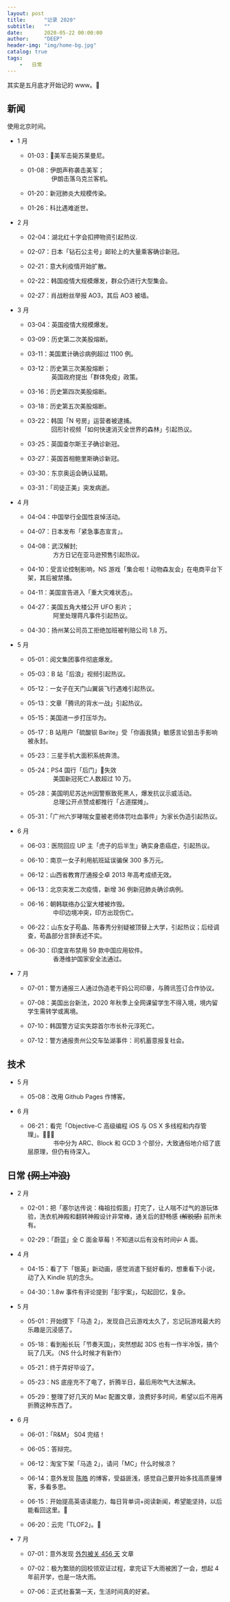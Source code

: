 ```yaml
---
layout: post
title:      "记录 2020"
subtitle:   ""
date:       2020-05-22 00:00:00
author:     "DEEP"
header-img: "img/home-bg.jpg"
catalog: true
tags:
    -   日常
---
```


其实是五月底才开始记的 www。

## 新闻

使用北京时间。

- 1 月
  - 01-03：美军击毙苏莱曼尼。

  - 01-08：伊朗声称袭击美军；
        <br>&nbsp;&nbsp;&nbsp;&nbsp;&nbsp;&nbsp;&nbsp;&nbsp;&nbsp;&nbsp;&nbsp;&nbsp;&nbsp;
        伊朗击落乌克兰客机。
  - 01-20：新冠肺炎大规模传染。
  - 01-26：科比遇难逝世。

- 2 月

  - 02-04：湖北红十字会扣押物资引起热议.

  - 02-07：日本「钻石公主号」邮轮上的大量乘客确诊新冠。
  - 02-21：意大利疫情开始扩散。
  - 02-22：韩国疫情大规模爆发，群众仍进行大型集会。
  - 02-27：肖战粉丝举报 AO3，其后 AO3 被墙。

- 3 月

  - 03-04：英国疫情大规模爆发。

  - 03-09：历史第二次美股熔断。
  - 03-11：美国累计确诊病例超过 1100 例。
  - 03-12：历史第三次美股熔断；
        <br>&nbsp;&nbsp;&nbsp;&nbsp;&nbsp;&nbsp;&nbsp;&nbsp;&nbsp;&nbsp;&nbsp;&nbsp;&nbsp;
        英国政府提出「群体免疫」政策。
  - 03-16：历史第四次美股熔断。
  - 03-18：历史第五次美股熔断。
  - 03-22：韩国「N 号房」运营者被逮捕。
        <br>&nbsp;&nbsp;&nbsp;&nbsp;&nbsp;&nbsp;&nbsp;&nbsp;&nbsp;&nbsp;&nbsp;&nbsp;&nbsp;
        回形针视频「如何快速消灭全世界的森林」引起热议。
  - 03-25：英国查尔斯王子确诊新冠。
  - 03-27：英国首相鲍里斯确诊新冠。
  - 03-30：东京奥运会确认延期。
  - 03-31：「司徒正美」突发病逝。

- 4 月

  - 04-04：中国举行全国性哀悼活动。

  - 04-07：日本发布「紧急事态宣言」。
  - 04-08：武汉解封;
        <br>&nbsp;&nbsp;&nbsp;&nbsp;&nbsp;&nbsp;&nbsp;&nbsp;&nbsp;&nbsp;&nbsp;&nbsp;&nbsp;&nbsp;
        方方日记在亚马逊预售引起热议。
  - 04-10：受言论控制影响，NS 游戏「集合啦！动物森友会」在电商平台下架，其后被禁播。
  - 04-11：美国宣告进入「重大灾难状态」。
  - 04-27：美国五角大楼公开 UFO 影片；
        <br>&nbsp;&nbsp;&nbsp;&nbsp;&nbsp;&nbsp;&nbsp;&nbsp;&nbsp;&nbsp;&nbsp;&nbsp;&nbsp;&nbsp;
        阿里处理蒋凡事件引起热议。
  - 04-30：扬州某公司员工拒绝加班被判赔公司 1.8 万。

- 5 月

  - 05-01：阅文集团事件彻底爆发。

  - 05-03：B 站「后浪」视频引起热议。
  - 05-12：一女子在天门山翼装飞行遇难引起热议。
  - 05-13：文章「腾讯的背水一战」引起热议。
  - 05-15：美国进一步打压华为。
  - 05-17：B 站用户「硫酸钡 Barite」受「你画我猜」敏感言论狙击手影响被永封。
  - 05-23：三星手机大面积系统奔溃。
  - 05-24：PS4 国行「后门」失效
        <br>&nbsp;&nbsp;&nbsp;&nbsp;&nbsp;&nbsp;&nbsp;&nbsp;&nbsp;&nbsp;&nbsp;&nbsp;&nbsp;&nbsp;
        美国新冠死亡人数超过 10 万。
  - 05-28：美国明尼苏达州因警察致死黑人，爆发抗议示威活动。
        <br>&nbsp;&nbsp;&nbsp;&nbsp;&nbsp;&nbsp;&nbsp;&nbsp;&nbsp;&nbsp;&nbsp;&nbsp;&nbsp;&nbsp;
       总理公开点赞成都推行「占道摆摊」。
  - 05-31：「广州六岁哮喘女童被老师体罚吐血事件」为家长伪造引起热议。

- 6 月

  - 06-03：医院回应 UP 主「虎子的后半生」确实身患癌症，引起热议。

  - 06-10：南京一女子利用航班延误骗保 300 多万元。
  - 06-12：山西省教育厅通报仝卓 2013 年高考成绩无效。
  - 06-13：北京突发二次疫情，新增 36 例新冠肺炎确诊病例。
  - 06-16：朝韩联络办公室大楼被炸毁。
        <br>&nbsp;&nbsp;&nbsp;&nbsp;&nbsp;&nbsp;&nbsp;&nbsp;&nbsp;&nbsp;&nbsp;&nbsp;&nbsp;&nbsp;
       中印边境冲突，印方出现伤亡。
  - 06-22：山东女子苟晶、陈春秀分别疑被顶替上大学，引起热议；后经调查，苟晶部分言辞表述不实。
  - 06-30：印度宣布禁用 59 款中国应用软件。
        <br>&nbsp;&nbsp;&nbsp;&nbsp;&nbsp;&nbsp;&nbsp;&nbsp;&nbsp;&nbsp;&nbsp;&nbsp;&nbsp;&nbsp;
        香港维护国家安全法通过。

- 7 月

  - 07-01：警方通报三人通过伪造老干妈公司印章，与腾讯签订合作协议。

  - 07-08：美国出台新法，2020 年秋季上全网课留学生不得入境，境内留学生需转学或离境。
  - 07-10：韩国警方证实失踪首尔市长朴元淳死亡。
  - 07-12：警方通报贵州公交车坠湖事件：司机蓄意报复社会。


## 技术

- 5 月
  - 05-08：改用 Github Pages 作博客。

- 6 月
  - 06-21：看完「Objective-C 高级编程 iOS 与 OS X 多线程和内存管理」。
        <br>&nbsp;&nbsp;&nbsp;&nbsp;&nbsp;&nbsp;&nbsp;&nbsp;&nbsp;&nbsp;&nbsp;&nbsp;&nbsp;&nbsp;
        书中分为 ARC、Block 和 GCD 3 个部分，大致通俗地介绍了底层原理，但仍有待深入。

## 日常 ~~(网上冲浪)~~

- 2 月

  - 02-01：把「塞尔达传说：梅祖拉假面」打完了，让人喘不过气的游玩体验，洗衣机神殿和翻转神殿设计非常棒，通关后的舒畅感 ~~(解脱感)~~ 前所未有。

  - 02-29：「蔚蓝」全 C 面金草莓！不知道以后有没有时间屮 A 面。

- 4 月

  - 04-15：看了下「银英」新动画，感觉消遣下挺好看的，想重看下小说，动了入 Kindle 坑的念头。

  - 04-30：1.8w 事件有评论提到「彭宇案」，勾起回忆，复杂。

- 5 月

  - 05-01：开始摸下「马造 2」，发现自己云游戏太久了，忘记玩游戏最大的乐趣是沉浸感了。
  
  - 05-18：看到船长玩「节奏天国」，突然想起 3DS 也有一作半冷饭，搞个玩了几天。（NS 什么时候才有新作）
  - 05-21：终于弄好毕设了。
  - 05-23：NS 底座充不了电了，折腾半日，最后用吹气大法解决。
  - 05-29：整理了好几天的 Mac 配置文章，浪费好多时间，希望以后不用再折腾这种东西了。

- 6 月

  - 06-01：「R&M」 S04 完结！

  - 06-05：答辩完。
  - 06-12：淘宝下架「马造 2」，请问「MC」什么时候凉？
  - 06-14：意外发现 [陈皓](https://coolshell.cn/) 的博客，受益匪浅，感觉自己要开始多找高质量博客，多看多思。
  - 06-15：开始提高英语读能力，每日背单词+阅读新闻，希望能坚持，以后能看回这里。
  - 06-20：云完「TLOF2」。

- 7 月

  - 07-01：意外发现 [外包被关 456 天](http://vulsee.com/archives/vulsee_2019/0925_8890.html) 文章

  - 07-02：极为繁琐的回校领双证过程，拿完证下大雨被困了一会，想起 4 年前开学，也是一场大雨。
  - 07-06：正式社畜第一天，生活时间真的好紧。

